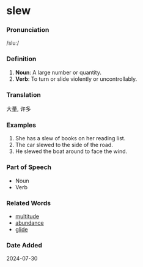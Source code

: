 # slew
### Pronunciation
/sluː/
### Definition
1. **Noun**: A large number or quantity.
2. **Verb**: To turn or slide violently or uncontrollably.
### Translation
大量, 许多
### Examples
1. She has a slew of books on her reading list.
2. The car slewed to the side of the road.
3. He slewed the boat around to face the wind.
### Part of Speech
- Noun
- Verb
### Related Words
- [multitude](multitude.md)
- [abundance](abundance.md)
- [glide](glide.md)
### Date Added
2024-07-30